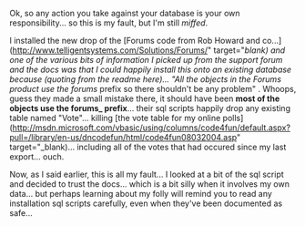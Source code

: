 Ok, so any action you take against your database is your own responsibility... so this is my fault, but I'm still _miffed_.

I installed the new drop of the [Forums code from Rob Howard and co...](http://www.telligentsystems.com/Solutions/Forums/" target="_blank) and one of the various bits of information I picked up from the support forum and the docs was that I could happily install this onto an existing database because (quoting from the readme here)... "All the objects in the Forums product use the forums_ prefix so there shouldn't be any problem" . Whoops, guess they made a small mistake there, it should have been **most of the objects use the forums_ prefix**... their sql scripts happily drop any existing table named "Vote"... killing [the vote table for my online polls](http://msdn.microsoft.com/vbasic/using/columns/code4fun/default.aspx?pull=/library/en-us/dncodefun/html/code4fun08032004.asp" target="_blank)... including all of the votes that had occured since my last export... ouch.

Now, as I said earlier, this is all my fault... I looked at a bit of the sql script and decided to trust the docs... which is a bit silly when it involves my own data... but perhaps learning about my folly will remind you to read any installation sql scripts carefully, even when they've been documented as safe...